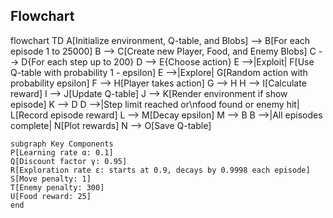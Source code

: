 ## Flowchart

flowchart TD
    A[Initialize environment, Q-table, and Blobs] --> B[For each episode 1 to 25000]
    B --> C[Create new Player, Food, and Enemy Blobs]
    C --> D{For each step up to 200}
    D --> E{Choose action}
    E -->|Exploit| F[Use Q-table with probability 1 - epsilon]
    E -->|Explore| G[Random action with probability epsilon]
    F --> H[Player takes action]
    G --> H
    H --> I[Calculate reward]
    I --> J[Update Q-table]
    J --> K[Render environment if show episode]
    K --> D
    D -->|Step limit reached or\nfood found or enemy hit| L[Record episode reward]
    L --> M[Decay epsilon]
    M --> B
    B -->|All episodes complete| N[Plot rewards]
    N --> O[Save Q-table]

    subgraph Key Components
    P[Learning rate α: 0.1]
    Q[Discount factor γ: 0.95]
    R[Exploration rate ε: starts at 0.9, decays by 0.9998 each episode]
    S[Move penalty: 1]
    T[Enemy penalty: 300]
    U[Food reward: 25]
    end